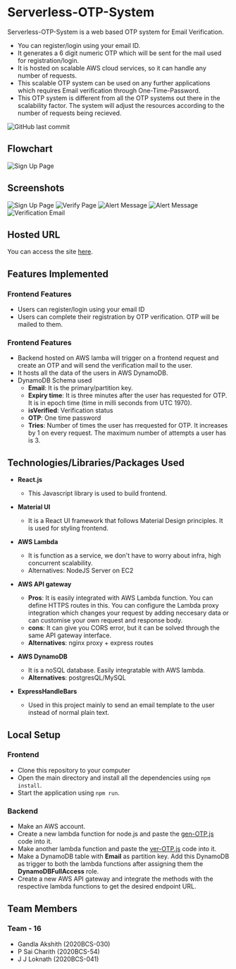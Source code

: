 # Serverless-OTP-System

Serverless-OTP-System is a web based OTP system for Email Verification.

- You can register/login using your email ID.
- It generates a 6 digit numeric OTP which will be sent for the mail used for registration/login.
- It is hosted on scalable AWS cloud services, so it can handle any number of requests.
- This scalable OTP system can be used on any further applications which requires Email verification through One-Time-Password.
- This OTP system is different from all the OTP systems out there in the scalability factor. The system will adjust the resources according to the number of requests being recieved.

![GitHub last commit](https://img.shields.io/github/last-commit/saicharith2012/Serverless-OTP-system-frontend?style=plastic)

## Flowchart

![Sign Up Page](https://i.imgur.com/nDoAH8E.png)

## Screenshots

![Sign Up Page](https://i.imgur.com/XCY7Osd.png)
![Verify Page](https://i.imgur.com/Pmv23l6.png)
![Alert Message](https://i.imgur.com/MZJaUz9.png)
![Alert Message](https://i.imgur.com/goCCKNw.png)
![Verification Email](https://i.imgur.com/GA5lrVX.png)

## Hosted URL

You can access the site [here](https://serverless-otp-system-team-16.netlify.app/).

## Features Implemented

### Frontend Features

- Users can register/login using your email ID
- Users can complete their registration by OTP verification. OTP will be mailed to them.

### Frontend Features

- Backend hosted on AWS lamba will trigger on a frontend request and create an OTP and will send the verification mail to the user.
- It hosts all the data of the users in AWS DynamoDB.
- DynamoDB Schema used
    - **Email**: It is the primary/partition key.
    - **Expiry time**: It is three minutes after the user has requested for OTP. It is in epoch time (time in milli seconds from UTC 1970).
    - **isVerified**: Verification status
    - **OTP**: One time password
    - **Tries**: Number of times the user has rrequested for OTP. It increases by 1 on every request. The maximum number of attempts a user has is 3.

## Technologies/Libraries/Packages Used

- **React.js**
    - This Javascript library is used to build frontend.
- **Material UI**
    - It is a React UI framework that follows Material Design principles. It is used for styling frontend.
- **AWS Lambda**
    - It is function as a service, we don't have to worry about infra, high concurrent scalability.
    - Alternatives: NodeJS Server on EC2
- **AWS API gateway**
    - **Pros**: It is easily integrated with AWS Lambda function. You can define HTTPS routes in this. You can configure the Lambda proxy integration which changes your request by adding neccesary data or can customise your own request and response body.
    - **cons**: It can give you CORS error, but it can be solved through the same API gateway interface.
    - **Alternatives**: nginx proxy + express routes
- **AWS DynamoDB**
    - It is a noSQL database. Easily integratable with AWS lambda.
    - **Alternatives**: postgresQL/MySQL

- **ExpressHandleBars**
    - Used in this project mainly to send an email template to the user instead of normal plain text.

## Local Setup

### Frontend

- Clone this repository to your computer
- Open the main directory and install all the dependencies using `npm install`.
- Start the application using `npm run`.

### Backend

- Make an AWS account.
- Create a new lambda function for node.js and paste the [gen-OTP.js](Backend/gen-OTP.js) code into it.
- Make another lambda function and paste the [ver-OTP.js](Backend/ver-OTP.js) code into it.
- Make a DynamoDB table with **Email** as partition key. Add this DynamoDB as trigger to both the lambda functions after assigning them the **DynamoDBFullAccess** role.
- Create a new AWS API gateway and integrate the methods with the respective lambda functions to get the desired endpoint URL.

## Team Members

### Team - 16

- Gandla Akshith (2020BCS-030)
- P Sai Charith (2020BCS-54)
- J J Loknath (2020BCS-041)
